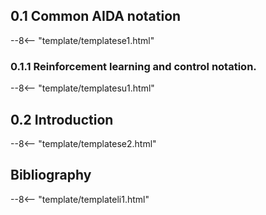 ## 0.1    Common AIDA notation
--8<-- "template/templatese1.html"

### 0.1.1    Reinforcement learning and control notation.
--8<-- "template/templatesu1.html"

## 0.2    Introduction
--8<-- "template/templatese2.html"

## Bibliography
--8<-- "template/templateli1.html"

